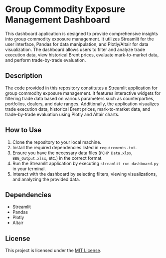 # Group Commodity Exposure Management Dashboard

This dashboard application is designed to provide comprehensive insights into group commodity exposure management. It utilizes Streamlit for the user interface, Pandas for data manipulation, and Plotly/Altair for data visualization. The dashboard allows users to filter and analyze trade execution data, view historical Brent prices, evaluate mark-to-market data, and perform trade-by-trade evaluation. 

## Description

The code provided in this repository constitutes a Streamlit application for group commodity exposure management. It features interactive widgets for filtering trade data based on various parameters such as counterparties, portfolios, dealers, and date ranges. Additionally, the application visualizes trade execution data, historical Brent prices, mark-to-market data, and trade-by-trade evaluation using Plotly and Altair charts.

## How to Use

1. Clone the repository to your local machine.
2. Install the required dependencies listed in `requirements.txt`.
3. Ensure you have the necessary data files (`PCHP Data.xlsx`, `BBG_Output.xlsx`, etc.) in the correct format.
4. Run the Streamlit application by executing `streamlit run dashboard.py` in your terminal.
5. Interact with the dashboard by selecting filters, viewing visualizations, and analyzing the provided data.

## Dependencies

- Streamlit
- Pandas
- Plotly
- Altair

## License

This project is licensed under the [MIT License](LICENSE).
